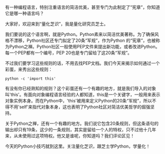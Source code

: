 有一种编程语言，特别注重语言的简洁优美，甚至专门为此制定了"宪章”，你知道它是哪一种语言吗？

大家好，欢迎来到“量化芝识”，我是量化研究员芝士。

我们要说的这个语言啊，就是Python。Python素来以简洁优美著称。为了确保风格不漂移，Python社区还专门拟定了20条“军规”，作为Python 的“宪章”，也被称为Python之禅。Python社区一般使用PEP文件来提出新功能，或者改进Python。每一个PEP都有一个编号，PEP 20也是专门留给了这20条“军规”。

不过我们要学习这些规则的话，不用去找PEP文档。我们今天来揭示如何通过一个彩蛋，来秀出这些规则：

```shell
python -c 'import this'
```

有没有你已经熟知的规则？这个彩蛋还有一个有趣的地方，就是我们导入的对象叫'this'。有面向对象编程语言经验的人都知道，this是一个关键字，一般用来表示对象实例本身。而在Python中，'this'被用来定义Python的20条“军规”，所以不得不用'self'来指代对象本身，这也表明了Python社区对简洁优美哲学的倔强坚持。

关于Python之禅，还有一个有趣的地方。我们说它包含20条规则，但这条语句的输出却只有19条，这少的一条规则，其实是留给一个人的特权，只不过他十几年来，从未使用过这项特权。他又是谁呢，你知道吗？我们评论区见！

今天的Python小技巧就到这里。关注量化芝识，跟芝士学Python，学量化！
